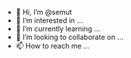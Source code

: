 - 👋 Hi, I’m @semut
- 👀 I’m interested in ...
- 🌱 I’m currently learning ...
- 💞️ I’m looking to collaborate on ...
- 📫 How to reach me ...

<!---
semut-semut/semut-semut is a ✨ special ✨ repository because its `README.md` (this file) appears on your GitHub profile.
You can click the Preview link to take a look at your changes.
--->
